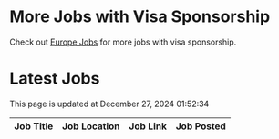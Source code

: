 # More Jobs with Visa Sponsorship

Check out [Europe Jobs](https://github.com/sureshparimi/europejobs#latest-jobs) for more jobs with visa sponsorship.

# Latest Jobs

This page is updated at December 27, 2024 01:52:34

| Job Title | Job Location | Job Link | Job Posted |
| --- | --- | --- | --- |
